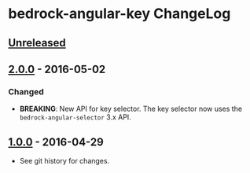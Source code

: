 # bedrock-angular-key ChangeLog

## [Unreleased]

## [2.0.0] - 2016-05-02

### Changed
- **BREAKING**: New API for key selector. The key selector now uses the
  `bedrock-angular-selector` 3.x API.

## [1.0.0] - 2016-04-29

- See git history for changes.

[Unreleased]: https://github.com/digitalbazaar/bedrock-angular-key/compare/2.0.0...HEAD
[2.0.0]: https://github.com/digitalbazaar/bedrock-angular-key/compare/1.0.0...2.0.0
[1.0.0]: https://github.com/digitalbazaar/bedrock-angular-key/compare/0.0.0...1.0.0
